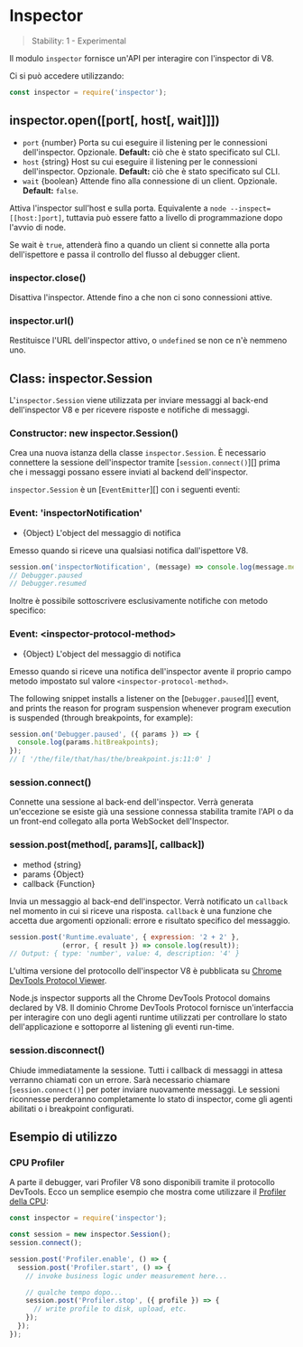 # Inspector

<!--introduced_in=v8.0.0-->

> Stability: 1 - Experimental

Il modulo `inspector` fornisce un'API per interagire con l'inspector di V8.

Ci si può accedere utilizzando:

```js
const inspector = require('inspector');
```

## inspector.open([port[, host[, wait]]])

* `port` {number} Porta su cui eseguire il listening per le connessioni dell'inspector. Opzionale. **Default:** ciò che è stato specificato sul CLI.
* `host` {string} Host su cui eseguire il listening per le connessioni dell'inspector. Opzionale. **Default:** ciò che è stato specificato sul CLI.
* `wait` {boolean} Attende fino alla connessione di un client. Opzionale. **Default:** `false`.

Attiva l'inspector sull'host e sulla porta. Equivalente a `node
--inspect=[[host:]port]`, tuttavia può essere fatto a livello di programmazione dopo l'avvio di node.

Se wait è `true`, attenderà fino a quando un client si connette alla porta dell'ispettore e passa il controllo del flusso al debugger client.

### inspector.close()

Disattiva l'inspector. Attende fino a che non ci sono connessioni attive.

### inspector.url()

Restituisce l'URL dell'inspector attivo, o `undefined` se non ce n'è nemmeno uno.

## Class: inspector.Session

L'`inspector.Session` viene utilizzata per inviare messaggi al back-end dell'inspector V8 e per ricevere risposte e notifiche di messaggi.

### Constructor: new inspector.Session()
<!-- YAML
added: v8.0.0
-->

Crea una nuova istanza della classe `inspector.Session`. È necessario connettere la sessione dell'inspector tramite [`session.connect()`][] prima che i messaggi possano essere inviati al backend dell'inspector.

`inspector.Session` è un [`EventEmitter`][] con i seguenti eventi:

### Event: 'inspectorNotification'
<!-- YAML
added: v8.0.0
-->

* {Object} L'object del messaggio di notifica

Emesso quando si riceve una qualsiasi notifica dall'ispettore V8.

```js
session.on('inspectorNotification', (message) => console.log(message.method));
// Debugger.paused
// Debugger.resumed
```

Inoltre è possibile sottoscrivere esclusivamente notifiche con metodo specifico:

### Event: &lt;inspector-protocol-method&gt;
<!-- YAML
added: v8.0.0
-->

* {Object} L'object del messaggio di notifica

Emesso quando si riceve una notifica dell'inspector avente il proprio campo metodo impostato sul valore `<inspector-protocol-method>`.

The following snippet installs a listener on the [`Debugger.paused`][] event, and prints the reason for program suspension whenever program execution is suspended (through breakpoints, for example):

```js
session.on('Debugger.paused', ({ params }) => {
  console.log(params.hitBreakpoints);
});
// [ '/the/file/that/has/the/breakpoint.js:11:0' ]
```

### session.connect()
<!-- YAML
added: v8.0.0
-->

Connette una sessione al back-end dell'inspector. Verrà generata un'eccezione se esiste già una sessione connessa stabilita tramite l'API o da un front-end collegato alla porta WebSocket dell'Inspector.

### session.post(method\[, params\]\[, callback\])
<!-- YAML
added: v8.0.0
-->

* method {string}
* params {Object}
* callback {Function}

Invia un messaggio al back-end dell'inspector. Verrà notificato un `callback` nel momento in cui si riceve una risposta. `callback` è una funzione che accetta due argomenti opzionali: errore e risultato specifico del messaggio.

```js
session.post('Runtime.evaluate', { expression: '2 + 2' },
             (error, { result }) => console.log(result));
// Output: { type: 'number', value: 4, description: '4' }
```

L'ultima versione del protocollo dell'inspector V8 è pubblicata su [Chrome DevTools Protocol Viewer](https://chromedevtools.github.io/devtools-protocol/v8/).

Node.js inspector supports all the Chrome DevTools Protocol domains declared by V8. Il dominio Chrome DevTools Protocol fornisce un'interfaccia per interagire con uno degli agenti runtime utilizzati per controllare lo stato dell'applicazione e sottoporre al listening gli eventi run-time.

### session.disconnect()
<!-- YAML
added: v8.0.0
-->

Chiude immediatamente la sessione. Tutti i callback di messaggi in attesa verranno chiamati con un errore. Sarà necessario chiamare [`session.connect()`] per poter inviare nuovamente messaggi. Le sessioni riconnesse perderanno completamente lo stato di inspector, come gli agenti abilitati o i breakpoint configurati.

## Esempio di utilizzo

### CPU Profiler

A parte il debugger, vari Profiler V8 sono disponibili tramite il protocollo DevTools. Ecco un semplice esempio che mostra come utilizzare il [Profiler della CPU](https://chromedevtools.github.io/devtools-protocol/v8/Profiler):

```js
const inspector = require('inspector');

const session = new inspector.Session();
session.connect();

session.post('Profiler.enable', () => {
  session.post('Profiler.start', () => {
    // invoke business logic under measurement here...

    // qualche tempo dopo...
    session.post('Profiler.stop', ({ profile }) => {
      // write profile to disk, upload, etc.
    });
  });
});
```

